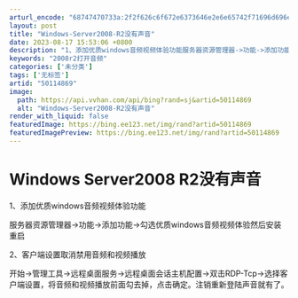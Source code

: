 ```yaml
---
arturl_encode: "68747470733a:2f2f626c6f672e6373646e2e6e65742f71696d696e676c6175:2f61727469636c652f64657461696c732f3530313134383639"
layout: post
title: "Windows-Server2008-R2没有声音"
date: 2023-08-17 15:53:06 +0800
description: "1、添加优质windows音频视频体验功能服务器资源管理器->功能->添加功能->勾选优质windo"
keywords: "2008r2打开音频"
categories: ['未分类']
tags: ['无标签']
artid: "50114869"
image:
  path: https://api.vvhan.com/api/bing?rand=sj&artid=50114869
  alt: "Windows-Server2008-R2没有声音"
render_with_liquid: false
featuredImage: https://bing.ee123.net/img/rand?artid=50114869
featuredImagePreview: https://bing.ee123.net/img/rand?artid=50114869
---
```


# Windows Server2008 R2没有声音

1、添加优质windows音频视频体验功能

服务器资源管理器->功能->添加功能->勾选优质windows音频视频体验然后安装重启

2、客户端设置取消禁用音频和视频播放

开始->管理工具->远程桌面服务->远程桌面会话主机配置->双击RDP-Tcp->选择客户端设置，将音频和视频播放前面勾去掉，点击确定。注销重新登陆声音就有了。